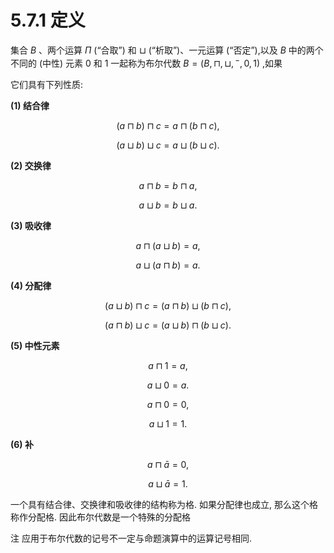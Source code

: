 # 5.7.1 定义

集合 $B$ 、两个运算 $\Pi$ (“合取”) 和 $\sqcup$ (“析取”)、一元运算 (“否定”),以及 $B$ 中的两个不同的 (中性) 元素 0 和 1 一起称为布尔代数 $B = \left( {B,\sqcap ,\sqcup ,{}^{ - },0,1}\right)$ ,如果

它们具有下列性质:

**(1) 结合律**

$$
\left( {a \sqcap  b}\right)  \sqcap  c = a \sqcap  \left( {b \sqcap  c}\right) , \tag{5.284}
$$

$$
\left( {a \sqcup  b}\right)  \sqcup  c = a \sqcup  \left( {b \sqcup  c}\right) . \tag{5.285}
$$

**(2) 交换律**

$$
a \sqcap  b = b \sqcap  a, \tag{5.286}
$$

$$
a \sqcup  b = b \sqcup  a. \tag{5.287}
$$

**(3) 吸收律**

$$
a \sqcap  \left( {a \sqcup  b}\right)  = a, \tag{5.288}
$$

$$
a \sqcup  \left( {a \sqcap  b}\right)  = a. \tag{5.289}
$$

**(4) 分配律**

$$
\left( {a \sqcup  b}\right)  \sqcap  c = \left( {a \sqcap  b}\right)  \sqcup  \left( {b \sqcap  c}\right) , \tag{5.290}
$$

$$
\left( {a \sqcap  b}\right)  \sqcup  c = \left( {a \sqcup  b}\right)  \sqcap  \left( {b \sqcup  c}\right) . \tag{5.291}
$$

**(5) 中性元素**

$$
a \sqcap  1 = a, \tag{5.292}
$$

$$
a \sqcup  0 = a. \tag{5.293}
$$

$$
a \sqcap  0 = 0, \tag{5.294}
$$

$$
a \sqcup  1 = 1\text{.} \tag{5.295}
$$

**(6) 补**

$$
a \sqcap  \bar{a} = 0, \tag{5.296}
$$

$$
a \sqcup  \bar{a} = 1\text{.} \tag{5.297}
$$

一个具有结合律、交换律和吸收律的结构称为格. 如果分配律也成立, 那么这个格称作分配格. 因此布尔代数是一个特殊的分配格

注 应用于布尔代数的记号不一定与命题演算中的运算记号相同.
